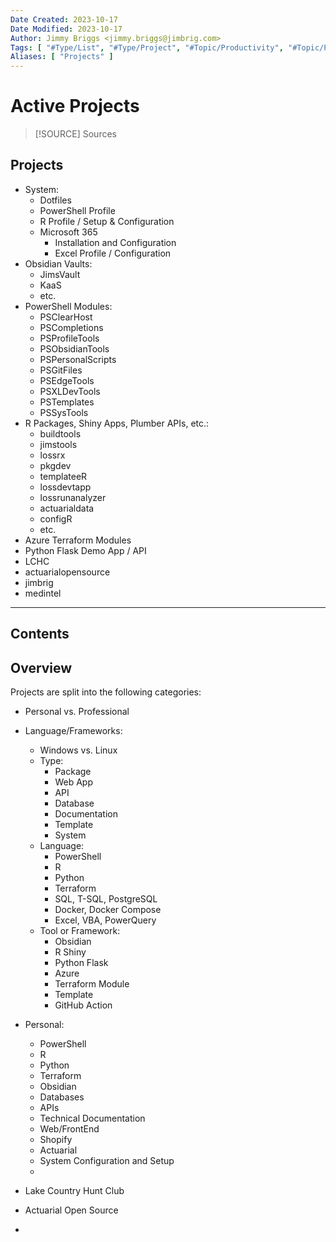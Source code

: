 ```yaml
---
Date Created: 2023-10-17
Date Modified: 2023-10-17
Author: Jimmy Briggs <jimmy.briggs@jimbrig.com>
Tags: [ "#Type/List", "#Type/Project", "#Topic/Productivity", "#Topic/PKM" ]
Aliases: [ "Projects" ]
---
```


# Active Projects

> [!SOURCE] Sources
> 

## Projects

- System:
	- Dotfiles
	- PowerShell Profile
	- R Profile / Setup & Configuration
	- Microsoft 365
		- Installation and Configuration
		- Excel Profile / Configuration
- Obsidian Vaults:
	- JimsVault
	- KaaS
	- etc.
- PowerShell Modules:
	- PSClearHost
	- PSCompletions
	- PSProfileTools
	- PSObsidianTools
	- PSPersonalScripts
	- PSGitFiles
	- PSEdgeTools
	- PSXLDevTools
	- PSTemplates
	- PSSysTools
- R Packages, Shiny Apps, Plumber APIs, etc.:
	- buildtools
	- jimstools
	- lossrx
	- pkgdev
	- templateeR
	- lossdevtapp
	- lossrunanalyzer
	- actuarialdata
	- configR
	- etc.
- Azure Terraform Modules
- Python Flask Demo App / API
- LCHC
- actuarialopensource
- jimbrig
- medintel

***

## Contents

## Overview

Projects are split into the following categories:

- Personal vs. Professional
- Language/Frameworks:
	- Windows vs. Linux
	- Type:
		- Package
		- Web App
		- API
		- Database
		- Documentation
		- Template
		- System
	- Language:
		- PowerShell
		- R
		- Python
		- Terraform
		- SQL, T-SQL, PostgreSQL
		- Docker, Docker Compose
		- Excel, VBA, PowerQuery
	- Tool or Framework:
		- Obsidian
		- R Shiny
		- Python Flask
		- Azure
		- Terraform Module
		- Template
		- GitHub Action




- Personal:
	- PowerShell
	- R
	- Python
	- Terraform
	- Obsidian
	- Databases
	- APIs
	- Technical Documentation
	- Web/FrontEnd
	- Shopify
	- Actuarial
	- System Configuration and Setup
	- 
- Lake Country Hunt Club
- Actuarial Open Source
- 